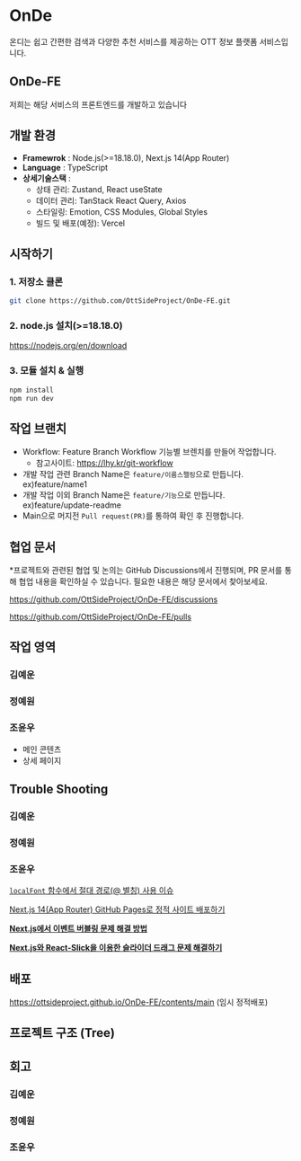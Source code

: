 # OnDe

온디는 쉽고 간편한 검색과 다양한 추천 서비스를 제공하는 OTT 정보 플랫폼 서비스입니다.

## OnDe-FE

저희는 해당 서비스의 프론트엔드를 개발하고 있습니다


<!-- 최종적으로 레이아웃이 완성되면 동작화면을 영상으로 업로드할 예정입니다.  -->

## 개발 환경

* **Framewrok** : Node.js(>=18.18.0), Next.js 14(App Router)
* **Language** : TypeScript
* **상세기술스택** : 
  * 상태 관리: Zustand, React useState
  * 데이터 관리: TanStack React Query, Axios
  * 스타일링: Emotion, CSS Modules, Global Styles
  * 빌드 및 배포(예정): Vercel


## 시작하기
 
### 1. 저장소 클론
~~~sh
git clone https://github.com/OttSideProject/OnDe-FE.git
~~~

### 2. node.js 설치(>=18.18.0)
https://nodejs.org/en/download

### 3. 모듈 설치 & 실행 

~~~sh
npm install
npm run dev
~~~

## 작업 브랜치

* Workflow: Feature Branch Workflow 기능별 브렌치를 만들어 작업합니다.
  + 참고사이트: https://lhy.kr/git-workflow
* 개발 작업 관련 Branch Name은 `feature/이름스펠링`으로 만듭니다. ex)feature/name1
* 개발 작업 이외 Branch Name은 `feature/기능`으로 만듭니다. ex)feature/update-readme
* Main으로 머지전 `Pull request(PR)`를 통하여 확인 후 진행합니다.

## 협업 문서

*프로젝트와 관련된 협업 및 논의는 GitHub Discussions에서 진행되며, PR 문서를 통해 협업 내용을 확인하실 수 있습니다. 필요한 내용은 해당 문서에서 찾아보세요.

https://github.com/OttSideProject/OnDe-FE/discussions

https://github.com/OttSideProject/OnDe-FE/pulls


## 작업 영역

### 김예운

### 정예원

### 조윤우

* 메인 콘텐츠 
* 상세 페이지

## Trouble Shooting 

### 김예운

### 정예원

### 조윤우

[`localFont` 함수에서 절대 경로(@ 별칭) 사용 이슈](https://www.notion.so/tomorrowcho/localFont-a9398652d1a546138a62a13f552b9b98)

[Next.js 14(App Router) GitHub Pages로 정적 사이트 배포하기](https://www.notion.so/Next-js-14-App-Router-GitHub-Pages-1041c66258d480f0af5edfd3d7f20fd5?pvs=21)

[**Next.js에서 이벤트 버블링 문제 해결 방법**](https://www.notion.so/Next-js-1041c66258d480c69b28ebd3aa90e300?pvs=21)

[**Next.js와 React-Slick을 이용한 슬라이더 드래그 문제 해결하기**](https://www.notion.so/Next-js-React-Slick-1041c66258d4805abc89c6fff7d09af9?pvs=21)


## 배포
https://ottsideproject.github.io/OnDe-FE/contents/main (임시 정적배포)


## 프로젝트 구조 (Tree)


## 회고 

### 김예운

### 정예원

### 조윤우

<!-- ## 요구사항 명세서 -->

